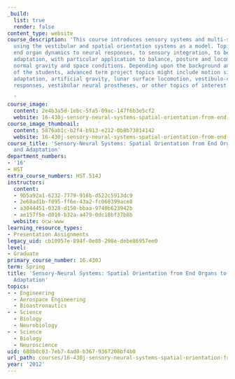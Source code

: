 ```yaml
---
_build:
  list: true
  render: false
content_type: website
course_description: 'This course introduces sensory systems and multi-sensory fusion
  using the vestibular and spatial orientation systems as a model. Topics range from
  end organ dynamics to neural responses, to sensory integration, to behavior, and
  adaptation, with particular application to balance, posture and locomotion under
  normal gravity and space conditions. Depending upon the background and interests
  of the students, advanced term project topics might include motion sickness, astronaut
  adaptation, artificial gravity, lunar surface locomotion, vestibulo-cardiovascular
  responses, vestibular neural prostheses, or other topics of interest.

  '
course_image:
  content: 2e4b3a5d-1ebc-5fa5-09ac-147f6b3e5cf2
  website: 16-430j-sensory-neural-systems-spatial-orientation-from-end-organs-to-behavior-and-adaptation-spring-2012
course_image_thumbnail:
  content: 5876ab1c-b2f4-b913-e212-0b8b73814142
  website: 16-430j-sensory-neural-systems-spatial-orientation-from-end-organs-to-behavior-and-adaptation-spring-2012
course_title: 'Sensory-Neural Systems: Spatial Orientation from End Organs to Behavior
  and Adaptation'
department_numbers:
- '16'
- HST
extra_course_numbers: HST.514J
instructors:
  content:
  - 9b5a92a1-6232-7779-916b-d522c5913dc9
  - 2e68ad1b-f095-ff6e-43a2-fc068399ace8
  - a3044451-0328-d150-bbaa-9740b623942b
  - ae157f5e-d010-b32a-a479-0dc18bf37b8b
  website: ocw-www
learning_resource_types:
- Presentation Assignments
legacy_uid: cb10957e-894f-0e80-298e-debe86957ee0
level:
- Graduate
primary_course_number: 16.430J
term: Spring
title: 'Sensory-Neural Systems: Spatial Orientation from End Organs to Behavior and
  Adaptation'
topics:
- - Engineering
  - Aerospace Engineering
  - Bioastronautics
- - Science
  - Biology
  - Neurobiology
- - Science
  - Biology
  - Neuroscience
uid: 688b8c03-7eb7-4ad0-b367-9367208bf4b0
url_path: courses/16-430j-sensory-neural-systems-spatial-orientation-from-end-organs-to-behavior-and-adaptation-spring-2012
year: '2012'
---
```

